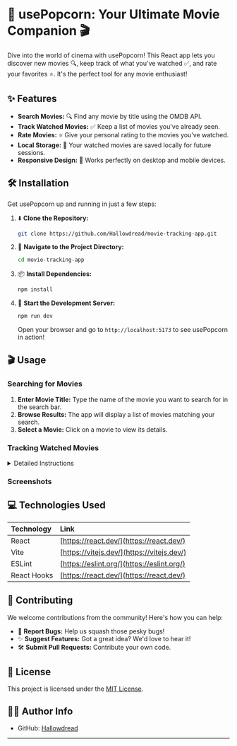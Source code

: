 # 🍿 usePopcorn: Your Ultimate Movie Companion 🎬

Dive into the world of cinema with usePopcorn! This React app lets you discover new movies 🔍, keep track of what you've watched ✅, and rate your favorites ⭐. It's the perfect tool for any movie enthusiast!

## ✨ Features

- **Search Movies:** 🔍 Find any movie by title using the OMDB API.
- **Track Watched Movies:** ✅ Keep a list of movies you've already seen.
- **Rate Movies:** ⭐ Give your personal rating to the movies you've watched.
- **Local Storage:** 💾 Your watched movies are saved locally for future sessions.
- **Responsive Design:** 📱 Works perfectly on desktop and mobile devices.

## 🛠️ Installation

Get usePopcorn up and running in just a few steps:

1. ⬇️ **Clone the Repository:**

   ```bash
   git clone https://github.com/Hallowdread/movie-tracking-app.git
   ```

2. 📂 **Navigate to the Project Directory:**

   ```bash
   cd movie-tracking-app
   ```

3. 📦 **Install Dependencies:**

   ```bash
   npm install
   ```

4. 🚀 **Start the Development Server:**

   ```bash
   npm run dev
   ```

   Open your browser and go to `http://localhost:5173` to see usePopcorn in action!

## 🎬 Usage

### Searching for Movies

1.  **Enter Movie Title:** Type the name of the movie you want to search for in the search bar.
2.  **Browse Results:** The app will display a list of movies matching your search.
3.  **Select a Movie:** Click on a movie to view its details.

### Tracking Watched Movies

<details>
<summary>Detailed Instructions</summary>

1.  **View Movie Details:** After searching for a movie, click on it to see more information.
2.  **Rate the Movie:** Use the star rating to give your personal score.
3.  **Add to Watched List:** Click the "Add to List" button to save the movie to your watched list.
4.  **View Watched Movies:** Your watched movies are displayed in a separate section.

</details>

### Screenshots

<!-- _App Home_
![Main App](./public/app_home.png)
_Watch Summary_
![Watch Summary](./public/watch_summary.png)
_Movie Details_
![Movie Details](./public/movie_details.png) -->

## 💻 Technologies Used

| Technology  | Link                                       |
| :---------- | :----------------------------------------- |
| React       | [https://react.dev/](https://react.dev/)   |
| Vite        | [https://vitejs.dev/](https://vitejs.dev/) |
| ESLint      | [https://eslint.org/](https://eslint.org/) |
| React Hooks | [https://react.dev/](https://react.dev/)   |

## 🤝 Contributing

We welcome contributions from the community! Here's how you can help:

- 🐛 **Report Bugs:** Help us squash those pesky bugs!
- ✨ **Suggest Features:** Got a great idea? We'd love to hear it!
- 🛠️ **Submit Pull Requests:** Contribute your own code.

## 📜 License

This project is licensed under the [MIT License](LICENSE).

## 👨‍💻 Author Info

- GitHub: [Hallowdread](https://github.com/Hallowdread)

---
